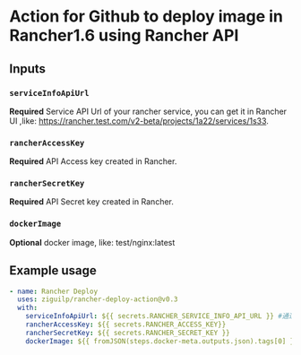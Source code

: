 
# Action for Github to deploy image in Rancher1.6 using Rancher API

## Inputs

### `serviceInfoApiUrl`

**Required** Service API Url of your rancher service, you can get it in Rancher UI ,like: https://rancher.test.com/v2-beta/projects/1a22/services/1s33.

### `rancherAccessKey`

**Required** API Access key created in Rancher.

### `rancherSecretKey`

**Required** API Secret key created in Rancher.


### `dockerImage`

**Optional** docker image, like: test/nginx:latest

## Example usage

```yml
- name: Rancher Deploy
  uses: ziguilp/rancher-deploy-action@v0.3
  with:
    serviceInfoApiUrl: ${{ secrets.RANCHER_SERVICE_INFO_API_URL }} #通过rancherUI查看服务的API信息, 例如： 'https://rancher.test.com/v2-beta/projects/1a22/services/1s33' #
    rancherAccessKey: ${{ secrets.RANCHER_ACCESS_KEY}}
    rancherSecretKey: ${{ secrets.RANCHER_SECRET_KEY }}
    dockerImage: ${{ fromJSON(steps.docker-meta.outputs.json).tags[0] }}
```
